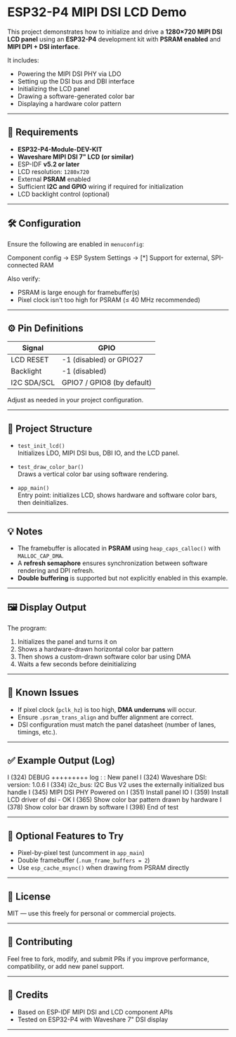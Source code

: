 # ESP32-P4 MIPI DSI LCD Demo

This project demonstrates how to initialize and drive a **1280×720 MIPI DSI LCD panel** using an **ESP32-P4** development kit with **PSRAM enabled** and **MIPI DPI + DSI interface**.

It includes:
- Powering the MIPI DSI PHY via LDO
- Setting up the DSI bus and DBI interface
- Initializing the LCD panel
- Drawing a software-generated color bar
- Displaying a hardware color pattern

---

## 🧰 Requirements

- **ESP32-P4-Module-DEV-KIT**
- **Waveshare MIPI DSI 7" LCD (or similar)**
- ESP-IDF **v5.2 or later**
- LCD resolution: `1280x720`
- External **PSRAM** enabled
- Sufficient **I2C and GPIO** wiring if required for initialization
- LCD backlight control (optional)

---

## 🛠️ Configuration

Ensure the following are enabled in `menuconfig`:

Component config →
ESP System Settings →
[*] Support for external, SPI-connected RAM


Also verify:
- PSRAM is large enough for framebuffer(s)
- Pixel clock isn't too high for PSRAM (≤ 40 MHz recommended)

---

## ⚙️ Pin Definitions

| Signal       | GPIO   |
|--------------|--------|
| LCD RESET    | -1 (disabled) or GPIO27 |
| Backlight    | -1 (disabled) |
| I2C SDA/SCL  | GPIO7 / GPIO8 (by default) |

Adjust as needed in your project configuration.

---

## 📁 Project Structure

- `test_init_lcd()`  
  Initializes LDO, MIPI DSI bus, DBI IO, and the LCD panel.

- `test_draw_color_bar()`  
  Draws a vertical color bar using software rendering.

- `app_main()`  
  Entry point: initializes LCD, shows hardware and software color bars, then deinitializes.

---

## 💡 Notes

- The framebuffer is allocated in **PSRAM** using `heap_caps_calloc()` with `MALLOC_CAP_DMA`.
- A **refresh semaphore** ensures synchronization between software rendering and DPI refresh.
- **Double buffering** is supported but not explicitly enabled in this example.

---

## 🖼️ Display Output

The program:
1. Initializes the panel and turns it on
2. Shows a hardware-drawn horizontal color bar pattern
3. Then shows a custom-drawn software color bar using DMA
4. Waits a few seconds before deinitializing

---

## 🚫 Known Issues

- If pixel clock (`pclk_hz`) is too high, **DMA underruns** will occur.
- Ensure `.psram_trans_align` and buffer alignment are correct.
- DSI configuration must match the panel datasheet (number of lanes, timings, etc.).

---

## ✅ Example Output (Log)

I (324) DEBUG +++++++++ log : : New panel
I (324) Waveshare DSI: version: 1.0.6
I (334) i2c_bus: I2C Bus V2 uses the externally initialized bus handle
I (345) MIPI DSI PHY Powered on
I (351) Install panel IO
I (359) Install LCD driver of dsi - OK
I (365) Show color bar pattern drawn by hardware
I (378) Show color bar drawn by software
I (398) End of test



---

## 🧪 Optional Features to Try

- Pixel-by-pixel test (uncomment in `app_main`)
- Double framebuffer (`.num_frame_buffers = 2`)
- Use `esp_cache_msync()` when drawing from PSRAM directly

---

## 📜 License

MIT — use this freely for personal or commercial projects.

---

## 🤝 Contributing

Feel free to fork, modify, and submit PRs if you improve performance, compatibility, or add new panel support.

---

## 🧾 Credits

- Based on ESP-IDF MIPI DSI and LCD component APIs
- Tested on ESP32-P4 with Waveshare 7" DSI display

---